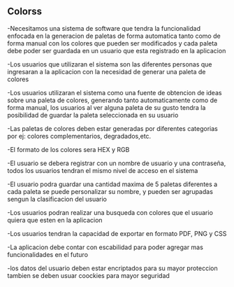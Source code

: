 ## Colorss
-Necesitamos una sistema de software que tendra la funcionalidad enfocada en la generacion de paletas de forma automatica tanto como de forma manual con los colores que pueden ser modificados y cada paleta debe poder ser guardada en un usuario que esta registrado en la aplicacion   

-Los usuarios que utilizaran el sistema son las diferentes personas que ingresaran a la aplicacion con la necesidad de generar una paleta de colores  

-Los usuarios utilizaran el sistema como una fuente de obtencion de ideas sobre una paleta de colores, generando tanto automaticamente como de forma manual, los usuarios al ver alguna paleta de su gusto tendra la posibilidad de guardar la paleta seleccionada en su usuario  

-Las paletas de colores deben estar generadas por diferentes categorias por ej: colores complementarios, degradados,etc.  

-El formato de los colores sera HEX y RGB   

-El usuario se debera registrar con un nombre de usuario y una contraseña, todos los usuarios tendran el mismo nivel de acceso en el sistema  
  
-El usuario podra guardar una cantidad maxima de 5 paletas diferentes a cada paleta se puede personalizar su nombre, y pueden ser agrupadas sengun la clasificacion del usuario  

-Los usuarios podran realizar una busqueda con colores que el usuario quiera que esten en la aplicacion  

-Los usuarios tendran la capacidad de exportar en formato PDF, PNG y CSS  

-La aplicacion debe contar con escabilidad para poder agregar mas funcionalidades en el futuro  

-los datos del usuario deben estar encriptados para su mayor proteccion tambien se deben usuar coockies para mayor seguridad